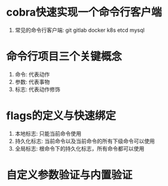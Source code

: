# cobra快速实现一个命令行客户端
1. 常见的命令行客户端: git gitlab docker k8s etcd mysql
# 命令行项目三个关键概念
1. 命令: 代表动作
2. 参数: 代表事物
3. 标志: 代表动作修饰
# flags的定义与快速绑定
1. 本地标志: 只能当前命令使用
2. 持久化标志: 当前命令以及当前命令的所有下级命令可以使用
3. 全局标志: 根命令下的持久化标志，所有命令都可以使用
# 自定义参数验证与内置验证